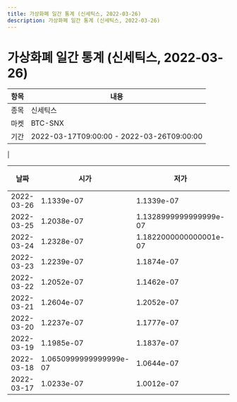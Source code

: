 ```yaml
---
title: 가상화폐 일간 통계 (신세틱스, 2022-03-26)
description: 가상화폐 일간 통계 (신세틱스, 2022-03-26)
---
```


가상화폐 일간 통계 (신세틱스, 2022-03-26)
===

|항목|내용|
|--|--|
|종목|신세틱스|
|마켓|BTC-SNX|\i|종류|일 단위 캔들|
|기간|2022-03-17T09:00:00 - 2022-03-26T09:00:00
|

|날짜|시가|저가|고가|종가|비고|
|--|--|--|--|--|--|
|2022-03-26|1.1339e-07|1.1339e-07|1.1681e-07|1.15e-07|    |
|2022-03-25|1.2038e-07|1.1328999999999999e-07|1.2236e-07|1.1339e-07|    |
|2022-03-24|1.2328e-07|1.1822000000000001e-07|1.2696e-07|1.1937000000000002e-07|    |
|2022-03-23|1.2239e-07|1.1874e-07|1.2612e-07|1.2420000000000001e-07|    |
|2022-03-22|1.2052e-07|1.1462e-07|1.2636999999999999e-07|1.2239e-07|    |
|2022-03-21|1.2604e-07|1.2052e-07|1.3318e-07|1.2052e-07|    |
|2022-03-20|1.2237e-07|1.1777e-07|1.3353e-07|1.2604e-07|    |
|2022-03-19|1.1985e-07|1.1837e-07|1.3797e-07|1.2276999999999998e-07|    |
|2022-03-18|1.0650999999999999e-07|1.0644e-07|1.2570999999999998e-07|1.1963e-07|    |
|2022-03-17|1.0233e-07|1.0012e-07|1.1618e-07|1.0674e-07|    |
